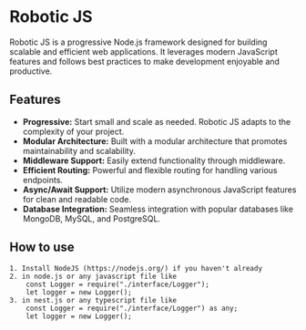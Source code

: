 # Robotic JS

Robotic JS is a progressive Node.js framework designed for building scalable and efficient web applications. It leverages modern JavaScript features and follows best practices to make development enjoyable and productive.

## Features

- **Progressive:** Start small and scale as needed. Robotic JS adapts to the complexity of your project.
- **Modular Architecture:** Built with a modular architecture that promotes maintainability and scalability.
- **Middleware Support:** Easily extend functionality through middleware.
- **Efficient Routing:** Powerful and flexible routing for handling various endpoints.
- **Async/Await Support:** Utilize modern asynchronous JavaScript features for clean and readable code.
- **Database Integration:** Seamless integration with popular databases like MongoDB, MySQL, and PostgreSQL.

## How to use

    1. Install NodeJS (https://nodejs.org/) if you haven't already
    2. in node.js or any javascript file like
        const Logger = require("./interface/Logger");
        let logger = new Logger();
    3. in nest.js or any typescript file like
        const Logger = require("./interface/Logger") as any;
        let logger = new Logger();
